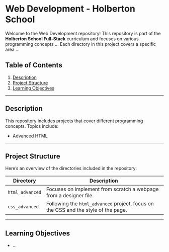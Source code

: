 # Web Development - Holberton School

Welcome to the Web Development repository! This repository is part of the **Holberton School Full-Stack** curriculum and focuses on various programming concepts ... Each directory in this project covers a specific area ...

## Table of Contents

1. [Description](#description)
2. [Project Structure](#project-structure)
3. [Learning Objectives](#learning-objectives)

---

## Description

This repository includes projects that cover different programming concepts. Topics include:

- Advanced HTML

---

## Project Structure

Here’s an overview of the directories included in the repository:

| **Directory**   | **Description**                                              |
| --------------- | ------------------------------------------------------------ |
| `html_advanced` | Focuses on implement from scratch a webpage from a designer file. |
| `css_advanced`  | Following the `html_advanced` project, focus on the CSS and the style of the page. |

---

## Learning Objectives

- ...

